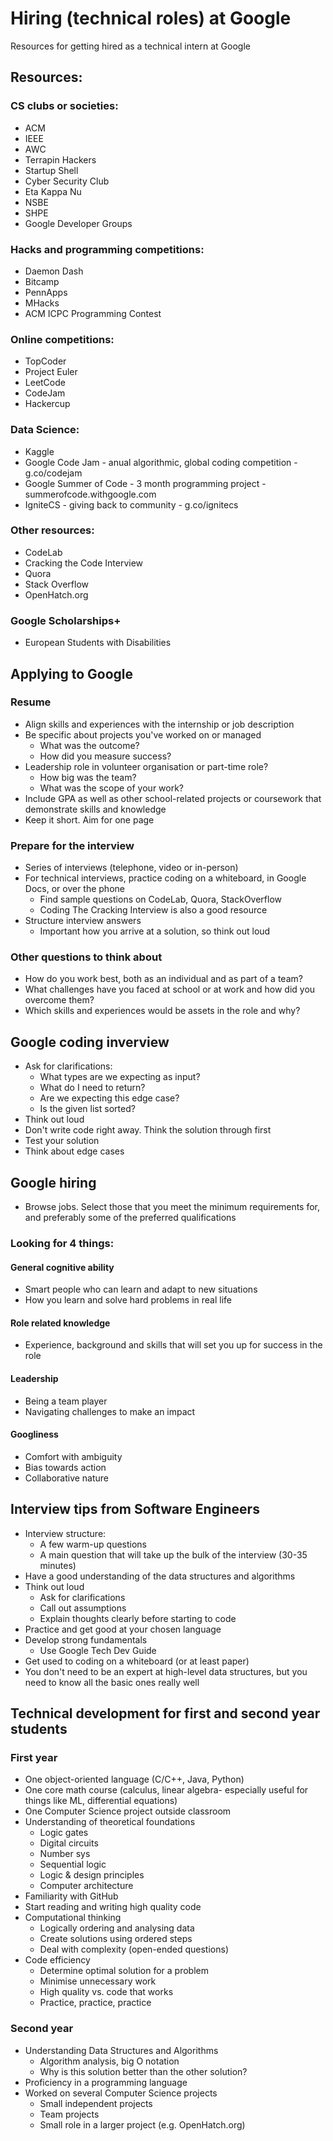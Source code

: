 # Hiring (technical roles) at Google
Resources for getting hired as a technical intern at Google

## Resources:

### CS clubs or societies:

- ACM
- IEEE
- AWC
- Terrapin Hackers
- Startup Shell
- Cyber Security Club
- Eta Kappa Nu
- NSBE
- SHPE
- Google Developer Groups

### Hacks and programming competitions:

- Daemon Dash
- Bitcamp
- PennApps
- MHacks
- ACM ICPC Programming Contest

### Online competitions:

- TopCoder
- Project Euler
- LeetCode
- CodeJam
- Hackercup

### Data Science:

- Kaggle
- Google Code Jam - anual algorithmic, global coding competition - g.co/codejam
- Google Summer of Code - 3 month programming project - summerofcode.withgoogle.com
- IgniteCS - giving back to community - g.co/ignitecs

### Other resources:

- CodeLab
- Cracking the Code Interview
- Quora
- Stack Overflow
- OpenHatch.org

### Google Scholarships+

- European Students with Disabilities

## Applying to Google

### Resume

- Align skills and experiences with the internship or job description
- Be specific about projects you've worked on or managed
  - What was the outcome?
  - How did you measure success?
- Leadership role in volunteer organisation or part-time role?
  - How big was the team?
  - What was the scope of your work?
- Include GPA as well as other school-related projects or coursework that demonstrate skills and knowledge
- Keep it short. Aim for one page

### Prepare for the interview

- Series of interviews (telephone, video or in-person)
- For technical interviews, practice coding on a whiteboard, in Google Docs, or over the phone
  - Find sample questions on CodeLab, Quora, StackOverflow
  - Coding The Cracking Interview is also a good resource
- Structure interview answers
  - Important how you arrive at a solution, so think out loud

### Other questions to think about

- How do you work best, both as an individual and as part of a team?
- What challenges have you faced at school or at work and how did you overcome them?
- Which skills and experiences would be assets in the role and why?

## Google coding inverview

- Ask for clarifications:
  - What types are we expecting as input?
  - What do I need to return?
  - Are we expecting this edge case?
  - Is the given list sorted?
- Think out loud
- Don't write code right away. Think the solution through first
- Test your solution
- Think about edge cases

## Google hiring

- Browse jobs. Select those that you meet the minimum requirements for, and preferably some of the preferred qualifications

### Looking for 4 things:

#### General cognitive ability

- Smart people who can learn and adapt to new situations
- How you learn and solve hard problems in real life

#### Role related knowledge

- Experience, background and skills that will set you up for success in the role

#### Leadership

- Being a team player
- Navigating challenges to make an impact

#### Googliness

- Comfort with ambiguity
- Bias towards action
- Collaborative nature

## Interview tips from Software Engineers

- Interview structure:
  - A few warm-up questions
  - A main question that will take up the bulk of the interview (30-35 minutes)
- Have a good understanding of the data structures and algorithms
- Think out loud
  - Ask for clarifications
  - Call out assumptions
  - Explain thoughts clearly before starting to code
- Practice and get good at your chosen language
- Develop strong fundamentals
  - Use Google Tech Dev Guide
- Get used to coding on a whiteboard (or at least paper)
- You don't need to be an expert at high-level data structures, but you need to know all the basic ones really well

## Technical development for first and second year students

### First year

- One object-oriented language (C/C++, Java, Python)
- One core math course (calculus, linear algebra- especially useful for things like ML, differential equations)
- One Computer Science project outside classroom
- Understanding of theoretical foundations
  - Logic gates
  - Digital circuits
  - Number sys
  - Sequential logic
  - Logic & design principles
  - Computer architecture
- Familiarity with GitHub
- Start reading and writing high quality code
- Computational thinking
  - Logically ordering and analysing data
  - Create solutions using ordered steps
  - Deal with complexity (open-ended questions)
- Code efficiency
  - Determine optimal solution for a problem
  - Minimise unnecessary work
  - High quality vs. code that works
  - Practice, practice, practice

### Second year

- Understanding Data Structures and Algorithms
  - Algorithm analysis, big O notation
  - Why is this solution better than the other solution?
- Proficiency in a programming language
- Worked on several Computer Science projects
  - Small independent projects
  - Team projects
  - Small role in a larger project (e.g. OpenHatch.org)
